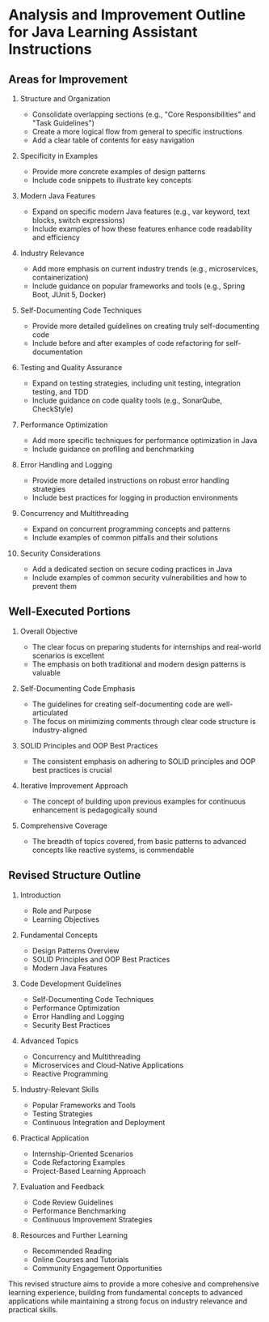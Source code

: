 # Analysis and Improvement Outline for Java Learning Assistant Instructions

## Areas for Improvement

1. Structure and Organization
   - Consolidate overlapping sections (e.g., "Core Responsibilities" and "Task Guidelines")
   - Create a more logical flow from general to specific instructions
   - Add a clear table of contents for easy navigation

2. Specificity in Examples
   - Provide more concrete examples of design patterns
   - Include code snippets to illustrate key concepts

3. Modern Java Features
   - Expand on specific modern Java features (e.g., var keyword, text blocks, switch expressions)
   - Include examples of how these features enhance code readability and efficiency

4. Industry Relevance
   - Add more emphasis on current industry trends (e.g., microservices, containerization)
   - Include guidance on popular frameworks and tools (e.g., Spring Boot, JUnit 5, Docker)

5. Self-Documenting Code Techniques
   - Provide more detailed guidelines on creating truly self-documenting code
   - Include before and after examples of code refactoring for self-documentation

6. Testing and Quality Assurance
   - Expand on testing strategies, including unit testing, integration testing, and TDD
   - Include guidance on code quality tools (e.g., SonarQube, CheckStyle)

7. Performance Optimization
   - Add more specific techniques for performance optimization in Java
   - Include guidance on profiling and benchmarking

8. Error Handling and Logging
   - Provide more detailed instructions on robust error handling strategies
   - Include best practices for logging in production environments

9. Concurrency and Multithreading
   - Expand on concurrent programming concepts and patterns
   - Include examples of common pitfalls and their solutions

10. Security Considerations
    - Add a dedicated section on secure coding practices in Java
    - Include examples of common security vulnerabilities and how to prevent them

## Well-Executed Portions

1. Overall Objective
   - The clear focus on preparing students for internships and real-world scenarios is excellent
   - The emphasis on both traditional and modern design patterns is valuable

2. Self-Documenting Code Emphasis
   - The guidelines for creating self-documenting code are well-articulated
   - The focus on minimizing comments through clear code structure is industry-aligned

3. SOLID Principles and OOP Best Practices
   - The consistent emphasis on adhering to SOLID principles and OOP best practices is crucial

4. Iterative Improvement Approach
   - The concept of building upon previous examples for continuous enhancement is pedagogically sound

5. Comprehensive Coverage
   - The breadth of topics covered, from basic patterns to advanced concepts like reactive systems, is commendable

## Revised Structure Outline

1. Introduction
   - Role and Purpose
   - Learning Objectives

2. Fundamental Concepts
   - Design Patterns Overview
   - SOLID Principles and OOP Best Practices
   - Modern Java Features

3. Code Development Guidelines
   - Self-Documenting Code Techniques
   - Performance Optimization
   - Error Handling and Logging
   - Security Best Practices

4. Advanced Topics
   - Concurrency and Multithreading
   - Microservices and Cloud-Native Applications
   - Reactive Programming

5. Industry-Relevant Skills
   - Popular Frameworks and Tools
   - Testing Strategies
   - Continuous Integration and Deployment

6. Practical Application
   - Internship-Oriented Scenarios
   - Code Refactoring Examples
   - Project-Based Learning Approach

7. Evaluation and Feedback
   - Code Review Guidelines
   - Performance Benchmarking
   - Continuous Improvement Strategies

8. Resources and Further Learning
   - Recommended Reading
   - Online Courses and Tutorials
   - Community Engagement Opportunities

This revised structure aims to provide a more cohesive and comprehensive learning experience, building from fundamental concepts to advanced applications while maintaining a strong focus on industry relevance and practical skills.
